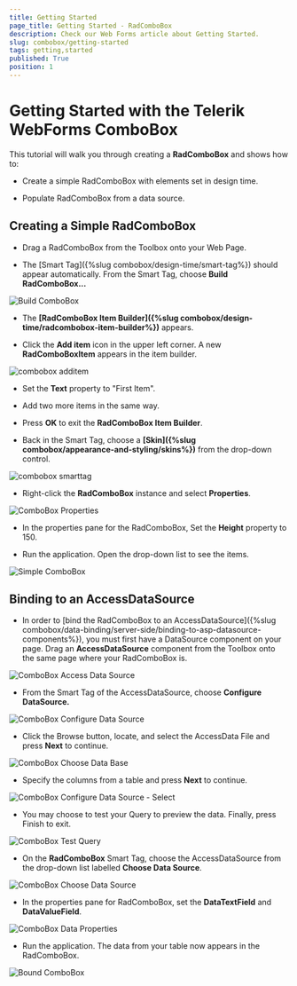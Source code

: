 ```yaml
---
title: Getting Started
page_title: Getting Started - RadComboBox
description: Check our Web Forms article about Getting Started.
slug: combobox/getting-started
tags: getting,started
published: True
position: 1
---
```


# Getting Started with the Telerik WebForms ComboBox



This tutorial will walk you through creating a **RadComboBox** and shows how to:

* Create a simple RadComboBox with elements set in design time.

* Populate RadComboBox from a data source.

## Creating a Simple RadComboBox

* Drag a RadComboBox from the Toolbox onto your Web Page.

* The [Smart Tag]({%slug combobox/design-time/smart-tag%}) should appear automatically. From the Smart Tag, choose **Build RadComboBox...**

![Build ComboBox](images/combobox_build.png "Build ComboBox")

* The **[RadComboBox Item Builder]({%slug combobox/design-time/radcombobox-item-builder%})** appears.

* Click the **Add item** icon in the upper left corner. A new **RadComboBoxItem** appears in the item builder.

![combobox additem](images/combobox_additem.png "ComboBox additem")

* Set the **Text** property to "First Item".

* Add two more items in the same way.

* Press **OK** to exit the **RadComboBox Item Builder**.

* Back in the Smart Tag, choose a **[Skin]({%slug combobox/appearance-and-styling/skins%})** from the drop-down control.

![combobox smarttag](images/combobox_smarttag.png "ComboBox smarttag")

* Right-click the **RadComboBox** instance and select **Properties**.

![ComboBox Properties](images/combobox_properties.png "ComboBox Properties")

* In the properties pane for the RadComboBox, Set the **Height** property to 150.

* Run the application. Open the drop-down list to see the items.

![Simple ComboBox](images/combobox_simplecombo.png "Simple ComboBox")

## Binding to an AccessDataSource

* In order to [bind the RadComboBox to an AccessDataSource]({%slug combobox/data-binding/server-side/binding-to-asp-datasource-components%}), you must first have a DataSource component on your page. Drag an **AccessDataSource** component from the Toolbox onto the same page where your RadComboBox is.

![ComboBox Access Data Source](images/combobox_accessdatasource.png "ComboBox Access Data Source")

* From the Smart Tag of the AccessDataSource, choose **Configure DataSource.**

![ComboBox Configure Data Source](images/combobox_configuredatasource.png "ComboBox Configure Data Source")

* Click the Browse button, locate, and select the AccessData File and press **Next** to continue.

![ComboBox Choose Data Base](images/combobox_chooseadatabase.png "ComboBox Choose Data Base")

* Specify the columns from a table and press **Next** to continue.

![ComboBox Configure Data Source - Select](images/combobox_configureselect.png "ComboBox Configure Data Source - Select")

* You may choose to test your Query to preview the data. Finally, press Finish to exit.

![ComboBox Test Query](images/combobox_testquery.png "ComboBox Test Query")

* On the **RadComboBox** Smart Tag, choose the AccessDataSource from the drop-down list labelled **Choose Data Source**.

![ComboBox Choose Data Source](images/combobox_choosedatasource.png "ComboBox Choose Data Source")

* In the properties pane for RadComboBox, set the **DataTextField** and **DataValueField**.

![ComboBox Data Properties](images/combobox_datatextandvalue.png "ComboBox Data Properties")

* Run the application. The data from your table now appears in the RadComboBox.

![Bound ComboBox](images/combobox_bound.png "Bound ComboBox")
